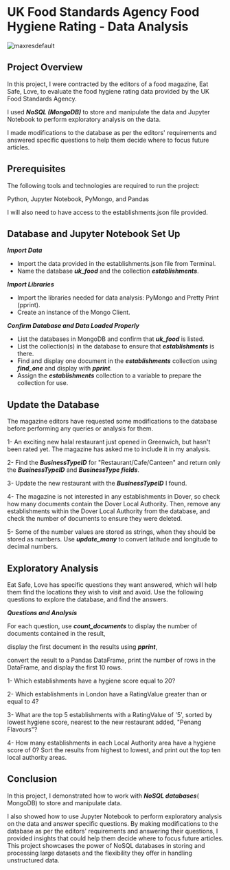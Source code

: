 # UK Food Standards Agency Food Hygiene Rating - Data Analysis
![maxresdefault](https://user-images.githubusercontent.com/113273722/222960269-82e3a73f-6375-4d58-8401-164bd3a77778.jpg)

## Project Overview

In this project, I were contracted by the editors of a food magazine, Eat Safe, Love, to evaluate the food hygiene rating data provided by the UK Food Standards Agency.

I used ***NoSQL (MongoDB)*** to store and manipulate the data and Jupyter Notebook to perform exploratory analysis on the data.

I made modifications to the database as per the editors' requirements and answered specific questions to help them decide where to focus future articles.

## Prerequisites
The following tools and technologies are required to run the project:

Python,
Jupyter Notebook,
PyMongo, and
Pandas

I will also need to have access to the establishments.json file provided.

## Database and Jupyter Notebook Set Up

***Import Data***

* Import the data provided in the establishments.json file from Terminal.
* Name the database ***uk_food*** and the collection ***establishments***.

***Import Libraries***

* Import the libraries needed for data analysis: PyMongo and Pretty Print (pprint).
* Create an instance of the Mongo Client.

***Confirm Database and Data Loaded Properly***

* List the databases in MongoDB and confirm that ***uk_food*** is listed.
* List the collection(s) in the database to ensure that ***establishments*** is there.
* Find and display one document in the ***establishments*** collection using ***find_one*** and display with ***pprint***.
* Assign the ***establishments*** collection to a variable to prepare the collection for use.

## Update the Database
The magazine editors have requested some modifications to the database before performing any queries or analysis for them.

1- An exciting new halal restaurant just opened in Greenwich, but hasn't been rated yet. The magazine has asked me to include it in my analysis.

2- Find the ***BusinessTypeID*** for "Restaurant/Cafe/Canteen" and return only the ***BusinessTypeID*** and ***BusinessType fields***.

3- Update the new restaurant with the ***BusinessTypeID*** I found.

4- The magazine is not interested in any establishments in Dover, so check how many documents contain the Dover Local Authority. Then, remove any establishments within the Dover Local Authority from the database, and check the number of documents to ensure they were deleted.

5- Some of the number values are stored as strings, when they should be stored as numbers. Use ***update_many*** to convert latitude and longitude to decimal numbers.

## Exploratory Analysis
Eat Safe, Love has specific questions they want answered, which will help them find the locations they wish to visit and avoid. Use the following questions to explore the database, and find the answers.

***Questions and Analysis***

For each question, use ***count_documents*** to display the number of documents contained in the result,

display the first document in the results using ***pprint***,

convert the result to a Pandas DataFrame, print the number of rows in the DataFrame, and display the first 10 rows.

1- Which establishments have a hygiene score equal to 20?

2- Which establishments in London have a RatingValue greater than or equal to 4?

3- What are the top 5 establishments with a RatingValue of '5', sorted by lowest hygiene score, nearest to the new restaurant added, "Penang Flavours"?

4- How many establishments in each Local Authority area have a hygiene score of 0? Sort the results from highest to lowest, and print out the top ten local authority areas.

## Conclusion
In this project, I demonstrated how to work with ***NoSQL databases***( MongoDB) to store and manipulate data.

I also showed how to use Jupyter Notebook to perform exploratory analysis on the data and answer specific questions. By making modifications to the database as per the editors' requirements and answering their questions, I provided insights that could help them decide where to focus future articles. This project showcases the power of NoSQL databases in storing and processing large datasets and the flexibility they offer in handling unstructured data.

